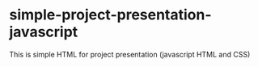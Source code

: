 # simple-project-presentation-javascript
This is simple HTML for project presentation (javascript HTML and CSS)
